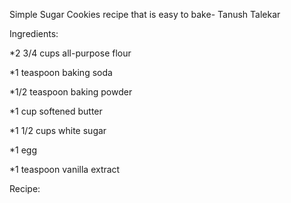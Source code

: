 Simple Sugar Cookies recipe that is easy to bake- Tanush Talekar

Ingredients:

*2 3/4 cups all-purpose flour

*1 teaspoon baking soda

*1/2 teaspoon baking powder

*1 cup softened butter

*1 1/2 cups white sugar

*1 egg

*1 teaspoon vanilla extract

Recipe:


